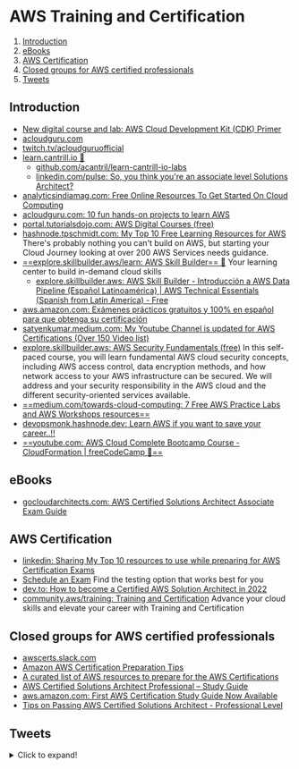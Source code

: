 # AWS Training and Certification

1. [Introduction](#introduction)
2. [eBooks](#ebooks)
3. [AWS Certification](#aws-certification)
4. [Closed groups for AWS certified professionals](#closed-groups-for-aws-certified-professionals)
5. [Tweets](#tweets)

## Introduction

- [New digital course and lab: AWS Cloud Development Kit (CDK) Primer](https://aws.amazon.com/about-aws/whats-new/2021/01/new-digital-course-and-lab-aws-cloud-development-kit-cdk-primer/)
- [acloudguru.com](https://acloudguru.com/)
- [twitch.tv/acloudguruofficial](https://www.twitch.tv/acloudguruofficial)
- [learn.cantrill.io 🌟](https://learn.cantrill.io/)
    - [github.com/acantril/learn-cantrill-io-labs](https://github.com/acantril/learn-cantrill-io-labs)
    - [linkedin.com/pulse: So, you think you're an associate level Solutions Architect?](https://www.linkedin.com/pulse/so-you-think-youre-associate-level-solutions-adrian-cantrill/)
- [analyticsindiamag.com: Free Online Resources To Get Started On Cloud Computing](https://analyticsindiamag.com/free-online-resources-to-get-started-on-cloud-computing/)
- [acloudguru.com: 10 fun hands-on projects to learn AWS](https://acloudguru.com/blog/engineering/10-fun-hands-on-projects-to-learn-aws)
- [portal.tutorialsdojo.com: AWS Digital Courses (free)](https://portal.tutorialsdojo.com/product-category/aws/aws-digital-courses-2/)
- [hashnode.tpschmidt.com: My Top 10 Free Learning Resources for AWS](https://hashnode.tpschmidt.com/my-top-10-free-learning-resources-for-aws) There's probably nothing you can't build on AWS, but starting your Cloud Journey looking at over 200 AWS Services needs guidance.
- [==explore.skillbuilder.aws/learn: AWS Skill Builder== 🌟](https://explore.skillbuilder.aws/learn) Your learning center to build in-demand cloud skills
    - [explore.skillbuilder.aws: AWS Skill Builder - Introducción a AWS Data Pipeline (Español Latinoamérica) | AWS Technical Essentials (Spanish from Latin America) - Free](https://explore.skillbuilder.aws/learn/course/external/view/elearning/7854/aws-technical-essential-spanish-from-latin-america)
- [aws.amazon.com: Exámenes prácticos gratuitos y 100% en español para que obtenga su certificación](https://aws.amazon.com/es/blogs/aws-spanish/examenes-practicos-gratuitos-y-100-en-espanol-para-que-obtenga-su-certificacion/)
- [satyenkumar.medium.com: My Youtube Channel is updated for AWS Certifications (Over 150 Video list)](https://satyenkumar.medium.com/my-youtube-channel-is-updated-for-aws-certifications-over-150-video-list-1ae7aa81e99d)
- [explore.skillbuilder.aws: AWS Security Fundamentals (free)](https://explore.skillbuilder.aws/learn/course/external/view/elearning/48/aws-security-fundamentals-second-edition) In this self-paced course, you will learn fundamental AWS cloud security concepts, including AWS access control, data encryption methods, and how network access to your AWS infrastructure can be secured. We will address and your security responsibility in the AWS cloud and the different security-oriented services available.
- [==medium.com/towards-cloud-computing: 7 Free AWS Practice Labs and AWS Workshops resources==](https://medium.com/towards-cloud-computing/7-free-aws-practice-labs-and-aws-workshops-resources-d0a861f05d3)
- [devopsmonk.hashnode.dev: Learn AWS if you want to save your career..!!](https://devopsmonk.hashnode.dev/learn-aws-if-you-want-to-save-your-career)
- [==youtube.com: AWS Cloud Complete Bootcamp Course - CloudFormation | freeCodeCamp 🌟==](https://www.youtube.com/watch?v=zA8guDqfv40)

## eBooks

- [gocloudarchitects.com: AWS Certified Solutions Architect Associate Exam Guide](https://www.gocloudarchitects.com/free-csa-a-ebook/)

## AWS Certification

- [linkedin: Sharing My Top 10 resources to use while preparing for AWS Certification Exams](https://www.linkedin.com/pulse/sharing-my-top-10-resources-use-while-preparing-aws-exams-semaan/)
- [Schedule an Exam](https://aws.amazon.com/certification/certification-prep/testing) Find the testing option that works best for you
- [dev.to: How to become a Certified AWS Solution Architect in 2022](https://dev.to/javinpaul/how-to-become-a-certified-aws-solution-architect-in-2022-35ad)
- [community.aws/training: Training and Certification](https://community.aws/training) Advance your cloud skills and elevate your career with Training and Certification

## Closed groups for AWS certified professionals

- [awscerts.slack.com](https://awscerts.slack.com)
- [Amazon AWS Certification Preparation Tips](http://walkintocloud.com/index.php/2016/06/04/amazon-aws-certification-preparation-tips/)
- [A curated list of AWS resources to prepare for the AWS Certifications](https://gist.github.com/leonardofed)
- [AWS Certified Solutions Architect Professional – Study Guide](https://blue-clouds.com/category/study-guide/)
- [aws.amazon.com: First AWS Certification Study Guide Now Available](https://aws.amazon.com/es/about-aws/whats-new/2016/10/first-aws-certification-study-guide-now-available/)
- [Tips on Passing AWS Certified Solutions Architect - Professional Level](https://www.linkedin.com/pulse/passed-aws-certified-solutions-architect-level-harshit-agarwal)

## Tweets

<details>
  <summary>Click to expand!</summary>

<center>
<blockquote class="twitter-tweet"><p lang="en" dir="ltr">𝐃𝐨 𝐲𝐨𝐮 𝐰𝐚𝐧𝐭 𝐬𝐨𝐦𝐞 𝐦𝐨𝐫𝐞 𝐡𝐚𝐧𝐝𝐬-𝐨𝐧 𝐞𝐱𝐩𝐞𝐫𝐢𝐞𝐧𝐜𝐞 𝐨𝐧 𝐀𝐖𝐒?<br><br>AWS offers amazing workshops for free!<br><br>Let&#39;s take a look at some interesting ones 🧵 <a href="https://t.co/wbcJJFVsuR">pic.twitter.com/wbcJJFVsuR</a></p>&mdash; Sandro Volpicella (@sandro_vol) <a href="https://twitter.com/sandro_vol/status/1556900884860264449?ref_src=twsrc%5Etfw">August 9, 2022</a></blockquote> <script async src="https://platform.twitter.com/widgets.js" charset="utf-8"></script>
</center>
</details>